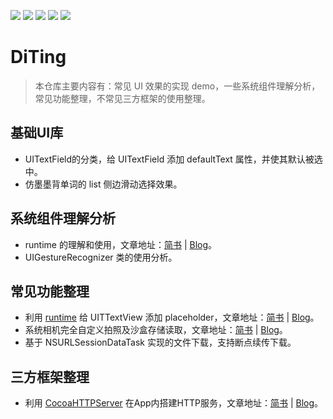 [![](https://img.shields.io/badge/Author-Sherlock-brightgreen.svg)](http://zynlo.xyz)
![](https://img.shields.io/badge/platform-iOS-red.svg)
![](https://img.shields.io/badge/language-Objective--C-orange.svg)
![](https://img.shields.io/badge/license-Apache%20License%202.0-brightgreen.svg)
[![](https://img.shields.io/badge/简书-Gavin-red.svg)](https://www.jianshu.com/u/8ee283b782bd)
# DiTing
> 本仓库主要内容有：常见 UI 效果的实现 demo，一些系统组件理解分析，常见功能整理，不常见三方框架的使用整理。

## 基础UI库
* UITextField的分类，给 UITextField 添加 defaultText 属性，并使其默认被选中。
* 仿墨墨背单词的 list 侧边滑动选择效果。

## 系统组件理解分析
* runtime 的理解和使用，文章地址：[简书](https://www.jianshu.com/p/a23f0b30baf6) | [Blog](http://zynlo.xyz/2018/06/08/runtime的理解/)。
* UIGestureRecognizer 类的使用分析。

## 常见功能整理
* 利用 [runtime](https://developer.apple.com/documentation/objectivec/objective_c_runtime#//apple_ref/doc/uid/TP40001418-CH1g-126286) 给 UITTextView 添加 placeholder，文章地址：[简书](https://www.jianshu.com/p/5d87f3e32108) | [Blog](http://zynlo.xyz/2018/06/14/runtime的理解二/)。
* 系统相机完全自定义拍照及沙盒存储读取，文章地址：[简书](https://www.jianshu.com/p/67058679efce) | [Blog](http://zynlo.xyz/2018/06/07/App内搭建HTTP服务/)。
* 基于 NSURLSessionDataTask 实现的文件下载，支持断点续传下载。

## 三方框架整理
* 利用 [CocoaHTTPServer](https://github.com/robbiehanson/CocoaHTTPServer) 在App内搭建HTTP服务，文章地址：[简书](https://www.jianshu.com/p/67058679efce) | [Blog](http://zynlo.xyz/2018/06/07/App内搭建HTTP服务/)。


